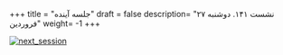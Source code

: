 +++
title = "جلسه آینده"
draft = false
description= "نشست ۱۴۱. دوشنبه ۲۷ فروردین"
weight= -1
+++

[![next_session](../../img/next_session.jpg)](../../img/next_session.jpg)
